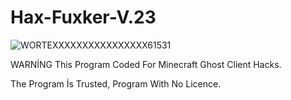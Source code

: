 # Hax-Fuxker-V.23
![WORTEXXXXXXXXXXXXXXXX61531](https://github.com/WortexBaba/Hax-Fuxker-V.23/assets/141422427/a28cb01e-9214-482c-b01f-770e27b224c7)

WARNİNG This Program Coded For Minecraft Ghost Client Hacks.

The Program İs Trusted, Program With No Licence.
